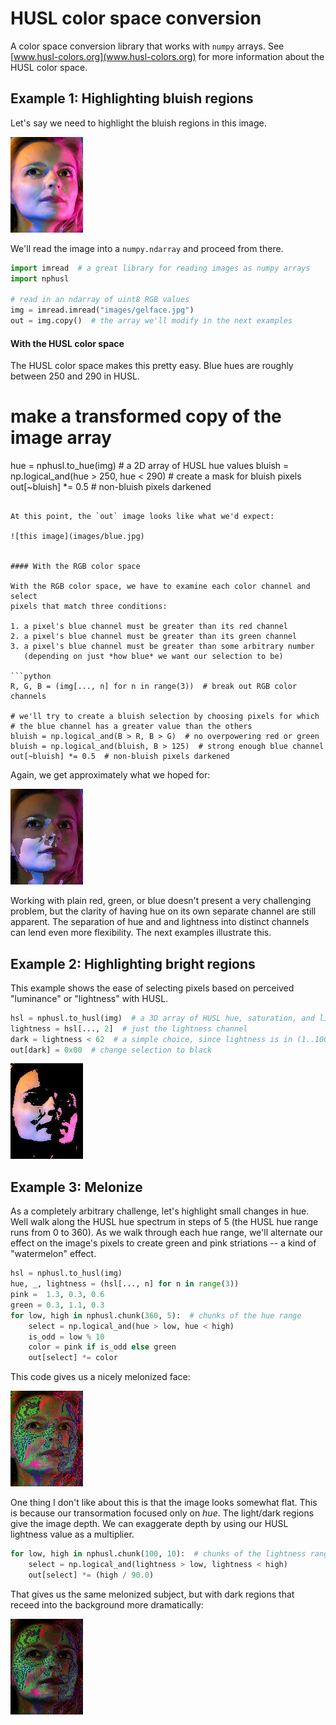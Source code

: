 # HUSL color space conversion
A color space conversion library that works with `numpy` arrays. See [www.husl-colors.org](www.husl-colors.org) for more information about the HUSL color space.


## Example 1: Highlighting bluish regions
Let's say we need to highlight the bluish regions in this image.

![an image](images/gelface.jpg)

We'll read the image into a `numpy.ndarray` and proceed from there.
```python
import imread  # a great library for reading images as numpy arrays
import nphusl 

# read in an ndarray of uint8 RGB values
img = imread.imread("images/gelface.jpg")
out = img.copy()  # the array we'll modify in the next examples
```


#### With the HUSL color space

The HUSL color space makes this pretty easy. Blue hues are roughly between
250 and 290 in HUSL.

# make a transformed copy of the image array
hue = nphusl.to_hue(img)  # a 2D array of HUSL hue values
bluish = np.logical_and(hue > 250, hue < 290)  # create a mask for bluish pixels
out[~bluish] *= 0.5  # non-bluish pixels darkened
```

At this point, the `out` image looks like what we'd expect:

![this image](images/blue.jpg)


#### With the RGB color space

With the RGB color space, we have to examine each color channel and select
pixels that match three conditions:

1. a pixel's blue channel must be greater than its red channel
2. a pixel's blue channel must be greater than its green channel
3. a pixel's blue channel must be greater than some arbitrary number
   (depending on just *how blue* we want our selection to be)

```python
R, G, B = (img[..., n] for n in range(3))  # break out RGB color channels

# we'll try to create a bluish selection by choosing pixels for which
# the blue channel has a greater value than the others
bluish = np.logical_and(B > R, B > G)  # no overpowering red or green
bluish = np.logical_and(bluish, B > 125)  # strong enough blue channel
out[~bluish] *= 0.5  # non-bluish pixels darkened
```

Again, we get approximately what we hoped for:

![this image](images/blue_rgb.jpg)

Working with plain red, green, or blue doesn't present a very challenging
problem, but the clarity of having hue on its own separate channel are
still apparent. The separation of hue and and lightness into distinct channels
can lend even more flexibility. The next examples illustrate this.


## Example 2: Highlighting bright regions

This example shows the ease of selecting pixels based on perceived
"luminance" or "lightness" with HUSL.

```python
hsl = nphusl.to_husl(img)  # a 3D array of HUSL hue, saturation, and lightness
lightness = hsl[..., 2]  # just the lightness channel
dark = lightness < 62  # a simple choice, since lightness is in (1..100)
out[dark] = 0x00  # change selection to black
```
![this image](images/light.jpg)


## Example 3: Melonize

As a completely arbitrary challenge, let's highlight small changes in hue.
Well walk along the HUSL hue spectrum in steps of 5 (the HUSL hue range
runs from 0 to 360). As we walk through each hue range, we'll alternate our
effect on the image's pixels to create green and pink striations -- a
kind of "watermelon" effect.

```python
hsl = nphusl.to_husl(img)
hue, _, lightness = (hsl[..., n] for n in range(3))
pink =  1.3, 0.3, 0.6 
green = 0.3, 1.1, 0.3
for low, high in nphusl.chunk(360, 5):  # chunks of the hue range
    select = np.logical_and(hue > low, hue < high)
    is_odd = low % 10
    color = pink if is_odd else green
    out[select] *= color
```

This code gives us a nicely melonized face:

![this image](images/watermelon_flat.jpg)

One thing I don't like about this is that the image looks somewhat flat.
This is because our transormation focused only on *hue*. The light/dark
regions give the image depth. We can exaggerate depth by using
our HUSL lightness value as a multiplier.

```python
for low, high in nphusl.chunk(100, 10):  # chunks of the lightness range
    select = np.logical_and(lightness > low, lightness < high)
    out[select] *= (high / 90.0)
```

That gives us the same melonized subject, but with dark regions that
receed into the background more dramatically:

![this image](images/watermelon.jpg)




